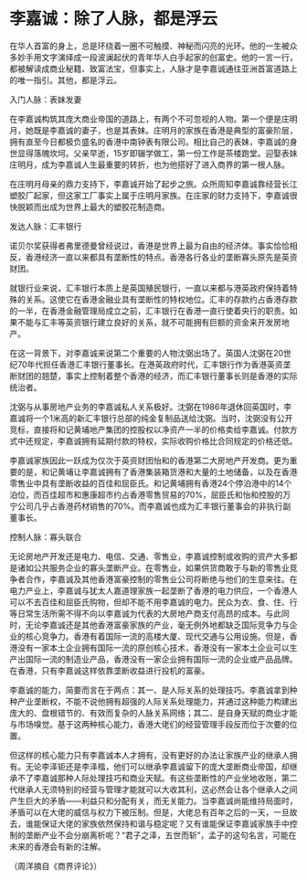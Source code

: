 # 李嘉诚：除了人脉，都是浮云

在华人首富的身上，总是环绕着一圈不可触摸、神秘而闪亮的光环。他的一生被众多妙手用文字演绎成一段波澜起伏的青年华人白手起家的创富史。他的一言一行，都被解读成商业秘籍、致富法宝，但事实上，人脉才是李嘉诚通往亚洲首富道路上的唯一指引。其他，都是浮云。 

入门人脉：表妹发妻 

在李嘉诚构筑其庞大商业帝国的道路上，有两个不可忽视的人物。第一个便是庄明月，她既是李嘉诚的妻子，也是其表妹。庄明月的家族在香港是典型的富豪阶层，拥有直至今日都极负盛名的香港中南钟表有限公司。相比自己的表妹，李嘉诚的身世显得落魄坎坷。父亲早逝，15岁即辍学做工，第一份工作是茶楼跑堂。迎娶表妹庄明月，成为李嘉诚人生最重要的转折，也为他搭好了进入商界的第一根人脉。 

在庄明月母亲的鼎力支持下，李嘉诚开始了起步之旅。众所周知李嘉诚靠经营长江塑胶厂起家，但这家工厂事实上属于庄明月家族。在庄家的财力支持下，李嘉诚很快脱颖而出成为世界上最大的塑胶花制造商。 

发达人脉：汇丰银行 

诺贝尔奖获得者弗里德曼曾经说过，香港是世界上最为自由的经济体。事实恰恰相反，香港经济一直以来都具有垄断性的特点。香港各行各业的垄断寡头原先是英资财团。 

就银行业来说，汇丰银行本质上是英国殖民银行，一直以来都与港英政府保持着特殊的关系。这使它在香港金融业具有垄断性的特权地位。汇丰的存款约占香港存款的一半，在香港金融管理局成立之前，汇丰银行在香港一直行使着央行的职责。如果不能与汇丰等英资银行建立良好的关系，就不可能拥有巨额的资金来开发房地产。 

在这一背景下，对李嘉诚来说第二个重要的人物沈弼出场了。英国人沈弼在20世纪70年代担任香港汇丰银行董事长。在港英政府时代，汇丰银行作为香港英资垄断财团的翘楚，事实上控制着整个香港的经济，而汇丰银行董事长则是香港的实际统治者。 

沈弼与从事房地产业务的李嘉诚私人关系极好。沈弼在1986年退休回英国时，李嘉诚将一个1米高的新汇丰银行总部的纯金复制品送给沈弼。当时，沈弼没有公开竞标，直接将和记黄埔地产集团的控股权以净资产一半的价格卖给李嘉诚。付款方式中还规定，李嘉诚拥有延期付款的特权，实际收购价格比合同规定的价格还低。 

李嘉诚家族因此一跃成为仅次于英资财团怡和的香港第二大房地产开发商。更为重要的是，和记黄埔让李嘉诚拥有了香港集装箱货港和大量的土地储备，以及在香港零售业中具有垄断收益的百佳和屈臣氏。和记黄埔拥有香港24个停泊港中的14个泊位，而百佳超市和惠康超市约占香港零售贸易的70%，屈臣氏和怡和控股的万宁公司几乎占香港药材销售的70%。而李嘉诚也成为汇丰银行董事会的非执行副董事长。 

控制人脉：寡头联合 

无论房地产开发还是电力、电信、交通、零售业，李嘉诚控制或收购的资产大多都是诸如公共服务企业的寡头垄断产业。在零售业，如果供货商敢于与新的零售业竞争者合作，李嘉诚及其他香港富豪控制的零售业公司将断绝与他们的生意来往。在电力产业上，李嘉诚与犹太人嘉道理家族一起垄断了香港的电力供应，一个香港人可以不去百佳和屈臣氏购物，但却不能不用李嘉诚的电力。民众为衣、食、住、行等日常生活所需不得不向以李嘉诚为代表的大房地产商支付高昂的成本。与此同时，无论李嘉诚还是其他香港富豪家族的产业，毫无例外地都缺乏国际竞争力与企业的核心竞争力。香港有着国际一流的高楼大厦、现代交通与公用设施。但是，香港没有一家本土企业拥有国际一流的原创核心技术，香港没有一家本土企业可以生产出国际一流的制造业产品，香港没有一家企业拥有国际一流的企业或产品品牌。在香港，只有李嘉诚这样依靠垄断收益进行投机的富豪。 

李嘉诚的能力，简要而言在于两点：其一、是人际关系的处理技巧。李嘉诚拿到种种产业垄断权，不能不说他拥有超强的人际关系处理能力，并通过这种能力构建出庞大的、盘根错节的、有效而复杂的人脉关系网络；其二、是自身天赋的商业才能与市场嗅觉。基于这两种核心能力，香港大佬们的经营管理手段反而位于次要的位置。 

但这样的核心能力只有李嘉诚本人才拥有，没有更好的办法让家族产业的继承人拥有。无论李泽钜还是李泽楷，他们可以继承李嘉诚留下的庞大垄断商业帝国，却继承不了李嘉诚那种人际处理技巧和商业天赋。有这些垄断性的产业坐地收账，第二代继承人无须特别的经营与管理才能就可以大收其利，这必然会让各个继承人之间产生巨大的矛盾——利益只和分配有关，而无关能力。当李嘉诚尚能维持局面时，矛盾可以在大佬的威信与权力下被压制。但是，大佬总有百年之后的一天，一旦故去，谁能保证大佬的家族依然保持和谐与稳定呢？又有谁能保证李嘉诚家族手中控制的垄断产业不会分崩离析呢？“君子之泽，五世而斩”，孟子的这句名言，可能在未来的香港会有新的注解。 

（周洋摘自《商界评论》）